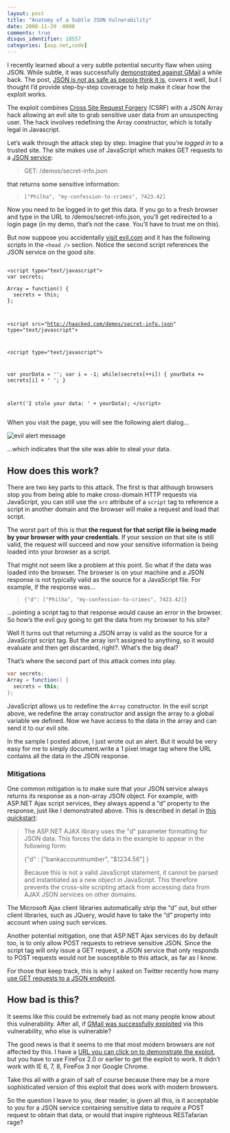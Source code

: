 ```yaml
---
layout: post
title: "Anatomy of a Subtle JSON Vulnerability"
date: 2008-11-20 -0800
comments: true
disqus_identifier: 18557
categories: [asp.net,code]
---
```

I recently learned about a very subtle potential security flaw when
using JSON. While subtle, it was successfully [demonstrated against
GMail](http://jeremiahgrossman.blogspot.com/2006/01/advanced-web-attack-techniques-using.html "GMail Attack")
a while back. The post, [JSON is not as safe as people think it
is](http://directwebremoting.org/blog/joe/2007/03/05/json_is_not_as_safe_as_people_think_it_is.html "JSON is not so safe"),
covers it well, but I thought I’d provide step-by-step coverage to help
make it clear how the exploit works.

The exploit combines [Cross Site Request
Forgery](http://www.codinghorror.com/blog/archives/001175.html "Cross Site Request Forgery")
(CSRF) with a JSON Array hack allowing an evil site to grab sensitive
user data from an unsuspecting user. The hack involves redefining the
Array constructor, which is totally legal in Javascript.

Let’s walk through the attack step by step. Imagine that you’re *logged
in* to a trusted site. The site makes use of JavaScript which makes GET
requests to a [JSON
service](http://haacked.com/demos/secret-info.json "Json service"):

> GET: /demos/secret-info.json

that returns some sensitive information:

> `["Philha", "my-confession-to-crimes", 7423.42]`

Now you need to be logged in to get this data. If you go to a fresh
browser and type in the URL to /demos/secret-info.json, you’ll get
redirected to a login page (in my demo, that’s not the case. You’ll have
to trust me on this).

But now suppose you accidentally [visit
evil.com](http://subtextproject.com/demos/evil.html "Evil demo") and it
has the following scripts in the `<head />` section. Notice the second
script references the JSON service on the good site.

<pre><code>
&lt;script type="text/javascript">
var secrets;

Array = function() {
  secrets = this;
};
</script>

&lt;script src="http://haacked.com/demos/secret-info.json" 
  type="text/javascript"></script>

&lt;script type="text/javascript">

  var yourData = '';
  var i = -1;
  while(secrets[++i]) {
    yourData += secrets[i] + ' ';
  }

  alert('I stole your data: ' + yourData);
&lt;/script>
</code></pre>

When you visit the page, you will see the following alert dialog…

![evil alert
message](http://haacked.com/images/haacked_com/WindowsLiveWriter/JSONSecurity_C4E5/evil-alert-message_3.png "evil alert message")

…which indicates that the site was able to steal your data.

How does this work?
-------------------

There are two key parts to this attack. The first is that although
browsers stop you from being able to make cross-domain HTTP requests via
JavaScript, you can still use the `src` attribute of a `script` tag to
reference a script in another domain and the browser will make a request
and load that script.

The worst part of this is that **the request for that script file is
being made by your browser with *your* credentials**. If your session on
that site is still valid, the request will succeed and now your
sensitive information is being loaded into your browser as a script.

That might not seem like a problem at this point. So what if the data
was loaded into the browser. The browser is on your machine and a JSON
response is not typically valid as the source for a JavaScript file. For
example, if the response was…

> `{"d": ["Philha", "my-confession-to-crimes", 7423.42]}`

…pointing a script tag to that response would cause an error in the
browser. So how’s the evil guy going to get the data from my browser to
his site?

Well It turns out that returning a JSON array is valid as the source for
a JavaScript script tag. But the array isn’t assigned to anything, so it
would evaluate and then get discarded, right?. What’s the big deal?

That’s where the second part of this attack comes into play.

```csharp
var secrets;
Array = function() {
  secrets = this;
};
```

JavaScript allows us to redefine the `Array` constructor. In the evil
script above, we redefine the array constructor and assign the array to
a global variable we defined. Now we have access to the data in the
array and can send it to our evil site.

In the sample I posted above, I just wrote out an alert. But it would be
very easy for me to simply document.write a 1 pixel image tag where the
URL contains all the data in the JSON response.

### Mitigations

One common mitigation is to make sure that your JSON service always
returns its response as a non-array JSON object. For example, with
ASP.NET Ajax script services, they always append a “d” property to the
response, just like I demonstrated above. This is described in detail in
[this
quickstart](http://quickstarts.asp.net/previews/ajax/jsonsyntax.aspx "Json Syntax"):

> The ASP.NET AJAX library uses the "d" parameter formatting for JSON
> data. This forces the data in the example to appear in the following
> form:
>
> {"d" : ["bankaccountnumber", "$1234.56"] }
>
> Because this is not a valid JavaScript statement, it cannot be parsed
> and instantiated as a new object in JavaScript. This therefore
> prevents the cross-site scripting attack from accessing data from AJAX
> JSON services on other domains.
>
The Microsoft Ajax client libraries automatically strip the “d” out, but
other client libraries, such as JQuery, would have to take the “d”
property into account when using such services.

Another potential mitigation, one that ASP.NET Ajax services do by
default too, is to only allow POST requests to retrieve sensitive JSON.
Since the script tag will only issue a GET request, a JSON service that
only responds to POST requests would not be susceptible to this attack,
as far as I know.

For those that keep track, this is why I asked on Twitter recently how
many [use GET requests to a JSON
endpoint](http://twitter.com/haacked/status/1010119989 "GET requests").

How bad is this?
----------------

It seems like this could be extremely bad as not many people know about
this vulnerability. After all, if [GMail was successfully
exploited](http://jeremiahgrossman.blogspot.com/2006/01/advanced-web-attack-techniques-using.html "Advanced Web Attack Techniques using GMail")
via this vulnerability, who else is vulnerable?

The good news is that it seems to me that most modern browsers are not
affected by this. I have a [URL you can click on to demonstrate the
exploit](http://subtextproject.com/demos/evil.html "Evil Site Demo"),
but you have to use FireFox 2.0 or earlier to get the exploit to work.
It didn’t work with IE 6, 7, 8, FireFox 3 nor Google Chrome.

Take this all with a grain of salt of course because there may be a more
sophisticated version of this exploit that does work with modern
browsers.

So the question I leave to you, dear reader, is given all this, is it
acceptable to you for a JSON service containing sensitive data to
*require* a POST request to obtain that data, or would that inspire
righteous RESTafarian rage?




